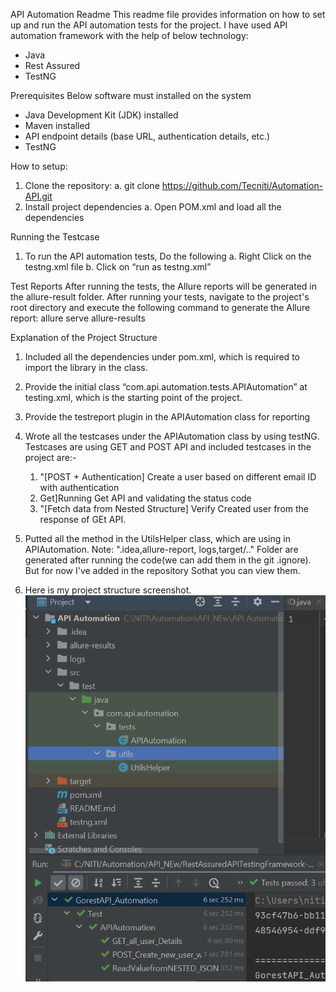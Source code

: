 API Automation Readme
This readme file provides information on how to set up and run the API automation tests for the project.
I have used API automation framework with the help of below technology:
-	Java
-	Rest Assured
-	TestNG

Prerequisites
Below software must installed on the system
-	Java Development Kit (JDK) installed
-	Maven installed
-	API endpoint details (base URL, authentication details, etc.)
-	TestNG

How to setup:
1.	Clone the repository:
    a.	git clone https://github.com/Tecniti/Automation-API.git
2.	Install project dependencies
    a.	Open POM.xml and load all the dependencies

Running the Testcase
1.	To run the API automation tests, Do the following
    a.	Right Click on the testng.xml file
    b.	Click on “run as testng.xml”

Test Reports
After running the tests, the Allure reports will be generated in the allure-result folder. After running your tests, navigate to the project's root directory and execute the following command to generate the Allure report:
	allure serve allure-results

Explanation of the Project Structure
1. Included all the dependencies under pom.xml, which is required to import the library in the class.
2. Provide the initial class “com.api.automation.tests.APIAutomation” at testing.xml, which is the starting point of the project.
3. Provide the testreport plugin in the APIAutomation class for reporting
4. Wrote all the testcases under the APIAutomation class by using testNG. Testcases are using GET and POST API and included testcases in the project are:- 
   1. "[POST + Authentication] Create a user based on different email ID with authentication 
   2. Get]Running Get API and validating the status code
   3. "[Fetch data from Nested Structure] Verify Created user from the response of GEt API.
5. Putted all the method in the UtilsHelper class, which are using in APIAutomation.
Note: ".idea,allure-report, logs,target/.." Folder are generated after running the code(we can add them in the git .ignore). But for now I've added in the repository Sothat you can view them.
 
6. Here is my project structure screenshot.
![img.png](img.png)


